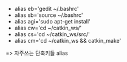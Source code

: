 * alias eb='gedit ~/.bashrc' 
* alias sb='source ~/.bashrc'
* alias agi='sudo apt-get install'
* alias cw='cd ~/catkin_ws/'
* alias cs='cd ~/catkin_ws/src/'
* alias cm='cd ~/catkin_ws && catkin_make'

=> 자주쓰는 단축키들 alias
